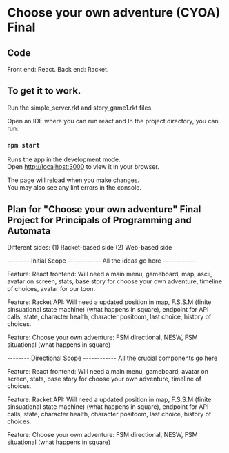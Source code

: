 # Choose your own adventure (CYOA) Final

## Code
Front end: React. Back end: Racket.

## To get it to work. 
Run the simple_server.rkt and story_game1.rkt files.

Open an IDE where you can run react and In the project directory, you can run:

### `npm start`

Runs the app in the development mode.\
Open [http://localhost:3000](http://localhost:3000) to view it in your browser.

The page will reload when you make changes.\
You may also see any lint errors in the console.

## Plan for "Choose your own adventure" Final Project for Principals of Programming and Automata

Different sides: (1) Racket-based side (2) Web-based side

-------- Initial Scope ------------ All the ideas go here ------------

Feature: React frontend: Will need a main menu, gameboard, map, ascii, avatar on screen, stats, base story for choose your own adventure, timeline of choices, avatar for our toon.

Feature: Racket API: Will need a updated position in map, F.S.S.M (finite sinsuational state machine) (what happens in square), endpoint for API calls, state, character health, character positoom, last choice, history of choices.

Feature: Choose your own adventure: FSM directional, NESW, FSM situational (what happens in square) 

-------- Directional Scope ------------ All the crucial components go here 

Feature: React frontend: Will need a main menu, gameboard, avatar on screen, stats, base story for choose your own adventure, timeline of choices.

Feature: Racket API: Will need a updated position in map, F.S.S.M (finite sinsuational state machine) (what happens in square), endpoint for API calls, state, character health, character positoom, last choice, history of choices.

Feature: Choose your own adventure: FSM directional, NESW, FSM situational (what happens in square) 
